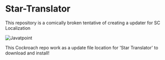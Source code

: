 # Star-Translator
 This repository is a comically broken tentative of creating a updater for SC Localization
 
 ![Javatpoint](https://pa1.aminoapps.com/7556/290db318026cf9d2f2bb3b9c817b06c127a873b4r1-300-300_00.gif)

This Cockroach repo work as a update file location for 'Star Translator' to download and install! 